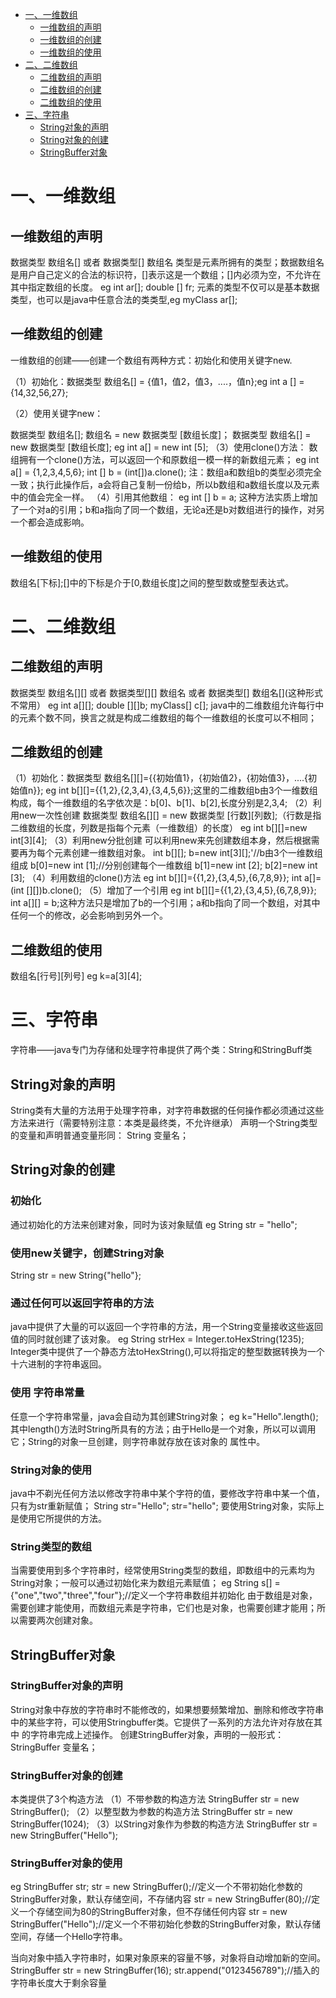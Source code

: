 <!-- GFM-TOC -->
* [一、一维数组](#一一维数组)
    * [一维数组的声明](#一维数组的声明)
    * [一维数组的创建](#一维数组的创建)
    * [一维数组的使用](#一维数组的使用)
* [二、二维数组](#二二维数组)
    * [二维数组的声明](#二维数组的声明)
    * [二维数组的创建](#二维数组的创建)
    * [二维数组的使用](#二维数组的使用)
* [三、字符串](#三字符串)
    * [String对象的声明](#string对象的声明)
    * [String对象的创建](#string对象的创建)
    * [StringBuffer对象](#stringbuffer对象)
<!-- GFM-TOC -->

# 一、一维数组
##  一维数组的声明
数据类型 数组名[] 或者 数据类型[] 数组名
类型是元素所拥有的类型；数据数组名是用户自己定义的合法的标识符，[]表示这是一个数组；[]内必须为空，不允许在其中指定数组的长度。
eg int ar[]; 
double [] fr;
元素的类型不仅可以是基本数据类型，也可以是java中任意合法的类类型,eg myClass ar[];
##  一维数组的创建
一维数组的创建——创建一个数组有两种方式：初始化和使用关键字new.

（1）初始化：数据类型 数组名[] = {值1，值2，值3，....，值n};eg int a [] = {14,32,56,27};

（2）使用关键字new：

数据类型 数组名[]; 数组名 = new 数据类型 [数组长度]；
数据类型 数组名[] = new 数据类型 [数组长度]; eg int a[] = new int [5];
（3）使用clone()方法：
数组拥有一个clone()方法，可以返回一个和原数组一模一样的新数组元素；
eg int a[] = {1,2,3,4,5,6}; int [] b = (int[])a.clone();
注：数组a和数组b的类型必须完全一致；执行此操作后，a会将自己复制一份给b，所以b数组和a数组长度以及元素中的值会完全一样。
（4）引用其他数组：
eg int [] b = a;
这种方法实质上增加了一个对a的引用；b和a指向了同一个数组，无论a还是b对数组进行的操作，对另一个都会造成影响。
## 一维数组的使用
数组名[下标];[]中的下标是介于[0,数组长度]之间的整型数或整型表达式。
# 二、二维数组
## 二维数组的声明
数据类型 数组名[][]   或者 数据类型[][] 数组名   或者 数据类型[] 数组名[](这种形式不常用）
eg int a[][]; 
double [][]b;
myClass[] c[];
java中的二维数组允许每行中的元素个数不同，换言之就是构成二维数组的每个一维数组的长度可以不相同；
## 二维数组的创建
（1）初始化：数据类型 数组名[][]={{初始值1}，{初始值2}，{初始值3}，....{初始值n}};
eg int b[][]={{1,2},{2,3,4},{3,4,5,6}};这里的二维数组b由3个一维数组构成，每个一维数组的名字依次是：b[0]、b[1]、b[2],长度分别是2,3,4;
（2）利用new一次性创建
数据类型 数组名[][] = new 数据类型 [行数][列数];（行数是指二维数组的长度，列数是指每个元素（一维数组）的长度）
eg int b[][]=new int[3][4];
（3）利用new分批创建
可以利用new来先创建数组本身，然后根据需要再为每个元素创建一维数组对象。
int b[][];
b=new int[3][];'//b由3个一维数组组成
b[0]=new int [1];//分别创建每个一维数组
b[1]=new int [2];
b[2]=new int [3];
（4）利用数组的clone()方法
eg int b[][]={{1,2},{3,4,5},{6,7,8,9}};
int a[]=(int [][])b.clone();
（5）增加了一个引用
eg int b[][]={{1,2},{3,4,5},{6,7,8,9}};
int a[][] = b;这种方法只是增加了b的一个引用；a和b指向了同一个数组，对其中任何一个的修改，必会影响到另外一个。
## 二维数组的使用
数组名[行号][列号] eg k=a[3][4];

# 三、字符串
字符串——java专门为存储和处理字符串提供了两个类：String和StringBuff类
## String对象的声明
String类有大量的方法用于处理字符串，对字符串数据的任何操作都必须通过这些方法来进行（需要特别注意：本类是最终类，不允许继承）
声明一个String类型的变量和声明普通变量形同：
String 变量名；
## String对象的创建
### 初始化
通过初始化的方法来创建对象，同时为该对象赋值 eg String str = "hello";
### 使用new关键字，创建String对象
String str = new String{"hello"};
### 通过任何可以返回字符串的方法
java中提供了大量的可以返回一个字符串的方法，用一个String变量接收这些返回值的同时就创建了该对象。
eg String strHex = Integer.toHexString(1235);
Integer类中提供了一个静态方法toHexString(),可以将指定的整型数据转换为一个十六进制的字符串返回。
### 使用 字符串常量
任意一个字符串常量，java会自动为其创建String对象；
eg k="Hello".length();其中length()方法时String所具有的方法；由于Hello是一个对象，所以可以调用它；String的对象一旦创建，则字符串就存放在该对象的
属性中。
### String对象的使用
java中不剃光任何方法以修改字符串中某个字符的值，要修改字符串中某一个值，只有为str重新赋值；
String str="Hello";
       str="hello";
要使用String对象，实际上是使用它所提供的方法。
### String类型的数组
当需要使用到多个字符串时，经常使用String类型的数组，即数组中的元素均为String对象；一般可以通过初始化来为数组元素赋值；
eg String s[] = {"one","two","three","four"};//定义一个字符串数组并初始化
由于数组是对象，需要创建才能使用，而数组元素是字符串，它们也是对象，也需要创建才能用；所以需要两次创建对象。

## StringBuffer对象
### StringBuffer对象的声明
String对象中存放的字符串时不能修改的，如果想要频繁增加、删除和修改字符串中的某些字符，可以使用Stringbuffer类。它提供了一系列的方法允许对存放在其中
的字符串完成上述操作。
创建StringBuffer对象，声明的一般形式：StringBuffer 变量名；
### StringBuffer对象的创建
本类提供了3个构造方法
（1）不带参数的构造方法
StringBuffer str = new StringBuffer();
（2）以整型数为参数的构造方法
StringBuffer str = new StringBuffer(1024);
（3）以String对象作为参数的构造方法
 StringBuffer str = new StringBuffer("Hello");
 ### StringBuffer对象的使用
 eg StringBuffer str;
 str = new StringBuffer();//定义一个不带初始化参数的StringBuffer对象，默认存储空间，不存储内容
str = new StringBuffer(80);//定义一个存储空间为80的StringBuffer对象，但不存储任何内容
str = new StringBuffer("Hello");//定义一个不带初始化参数的StringBuffer对象，默认存储空间，存储一个Hello字符串。

当向对象中插入字符串时，如果对象原来的容量不够，对象将自动增加新的空间。
StringBuffer str = new StringBuffer(16);
str.append("0123456789");//插入的字符串长度大于剩余容量
